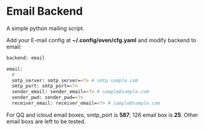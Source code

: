 # Email Backend
A simple python mailing script.

Add your E-mail config at **~/.config/oven/cfg.yaml** and modify backend to email:
```bash
backend: email

email:
  # 
  smtp_server: smtp_server=<?> # smtp.sample.com
  smtp_port: smtp_port=<?> 
  sender_email: sender_email=<?> # sample@sample.com
  sender_pwd: sender_pwd=<?> 
  receiver_email: receiver_email=<?> # sample@sample.com
```

For QQ and icloud email boxes, smtp_port is **587**; 126 email box is **25**. Other email boxs are left to be tested.